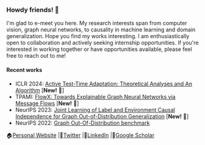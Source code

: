 ### Howdy friends! 👋

I'm glad to e-meet you here. My research interests span from computer vision, graph neural networks, to causality in machine learning and domain generalization. Hope you find my works interesting. I am enthusiastically open to collaboration and actively seeking internship opportunities. If you're interested in working together or have opportunities available, please feel free to reach out to me!

#### Recent works
- ICLR 2024: [Active Test-Time Adaptation: Theoretical Analyses and An Algorithm](https://github.com/divelab/ATTA) [**New!** 🎉]
- TPAMI: [FlowX: Towards Explainable Graph Neural Networks via Message Flows](https://github.com/CM-BF/FlowX) [**New!** 🎉]
- NeurIPS 2023: [Joint Learning of Label and Environment Causal Independence for Graph Out-of-Distribution Generalization](https://github.com/divelab/LECI) [**New!** 🎉]
- NeurIPS 2022: [Graph Out-Of-Distribution benchmark](https://github.com/divelab/GOOD)

🏠[Personal Website](https://cm-bf.github.io)
|🎡[Twitter](https://twitter.com/ShuruiGui)
|📲[LinkedIn](https://www.linkedin.com/in/shurui-gui-92b751192/)
|🔭[Google Scholar](https://scholar.google.com/citations?user=U4AjtOkAAAAJ&hl=en)
